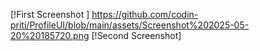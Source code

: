 [!First Screenshot ]   https://github.com/codin-priti/ProfileUI/blob/main/assets/Screenshot%202025-05-20%20185720.png
[!Second Screenshot]     
